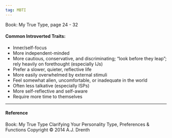 ```yaml
---
tag: MBTI
---
```


Book: My True Type, page 24 - 32

#### Common Introverted Traits:

- Inner/self-focus
- More independent-minded
- More cautious, conservative, and discriminating; “look before they leap”; rely
  heavily on forethought (especially IJs)
- Prefer a slower, quieter, reflective life
- More easily overwhelmed by external stimuli
- Feel somewhat alien, uncomfortable, or inadequate in the world
- Often less talkative (especially ISPs)
- More self-reflective and self-aware
- Require more time to themselves

---

#### Reference

Book: My True Type Clarifying Your Personality Type, Preferences & Functions
Copyright © 2014 A.J. Drenth
